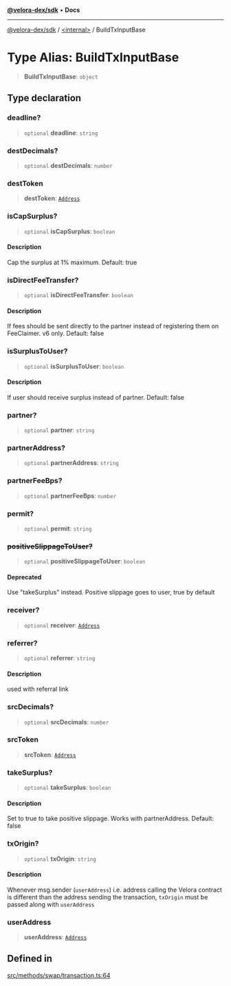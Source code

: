 [**@velora-dex/sdk**](../../README.md) • **Docs**

***

[@velora-dex/sdk](../../globals.md) / [\<internal\>](../README.md) / BuildTxInputBase

# Type Alias: BuildTxInputBase

> **BuildTxInputBase**: `object`

## Type declaration

### deadline?

> `optional` **deadline**: `string`

### destDecimals?

> `optional` **destDecimals**: `number`

### destToken

> **destToken**: [`Address`](../../type-aliases/Address.md)

### isCapSurplus?

> `optional` **isCapSurplus**: `boolean`

#### Description

Cap the surplus at 1% maximum. Default: true

### isDirectFeeTransfer?

> `optional` **isDirectFeeTransfer**: `boolean`

#### Description

If fees should be sent directly to the partner instead of registering them on FeeClaimer. v6 only. Default: false

### isSurplusToUser?

> `optional` **isSurplusToUser**: `boolean`

#### Description

If user should receive surplus instead of partner. Default: false

### partner?

> `optional` **partner**: `string`

### partnerAddress?

> `optional` **partnerAddress**: `string`

### partnerFeeBps?

> `optional` **partnerFeeBps**: `number`

### permit?

> `optional` **permit**: `string`

### ~~positiveSlippageToUser?~~

> `optional` **positiveSlippageToUser**: `boolean`

#### Deprecated

Use "takeSurplus" instead. Positive slippage goes to user, true by default

### receiver?

> `optional` **receiver**: [`Address`](../../type-aliases/Address.md)

### referrer?

> `optional` **referrer**: `string`

#### Description

used with referral link

### srcDecimals?

> `optional` **srcDecimals**: `number`

### srcToken

> **srcToken**: [`Address`](../../type-aliases/Address.md)

### takeSurplus?

> `optional` **takeSurplus**: `boolean`

#### Description

Set to true to take positive slippage. Works with partnerAddress. Default: false

### txOrigin?

> `optional` **txOrigin**: `string`

#### Description

Whenever msg.sender (`userAddress`) i.e. address calling the Velora contract is different than the address sending the transaction, `txOrigin` must be passed along with `userAddress`

### userAddress

> **userAddress**: [`Address`](../../type-aliases/Address.md)

## Defined in

[src/methods/swap/transaction.ts:64](https://github.com/VeloraDEX/sdk/blob/feat/extend_delta_orders_filtering/src/methods/swap/transaction.ts#L64)
